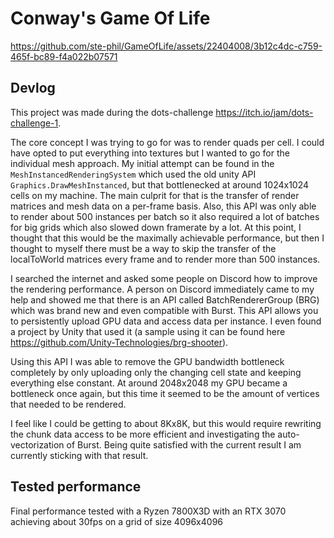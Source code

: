 # Conway's Game Of Life
https://github.com/ste-phil/GameOfLife/assets/22404008/3b12c4dc-c759-465f-bc89-f4a022b07571

## Devlog
This project was made during the dots-challenge https://itch.io/jam/dots-challenge-1. 

The core concept I was trying to go for was to render quads per cell. I could have opted to put everything into textures but I wanted to go for the individual mesh approach.
My initial attempt can be found in the `MeshInstancedRenderingSystem` which used the old unity API `Graphics.DrawMeshInstanced`, but that bottlenecked at around 1024x1024 cells on my machine. The main culprit for that is the transfer of render matrices and mesh data on a per-frame basis. Also, this API was only able to render about 500 instances per batch so it also required a lot of batches for big grids which also slowed down framerate by a lot. At this point, I thought that this would be the maximally achievable performance, but then I thought to myself there must be a way to skip the transfer of the localToWorld matrices every frame and to render more than 500 instances.

I searched the internet and asked some people on Discord how to improve the rendering performance. A person on Discord immediately came to my help and showed me that there is an API called BatchRendererGroup (BRG) which was brand new and even compatible with Burst. This API allows you to persistently upload GPU data and access data per instance. I even found a project by Unity that used it (a sample using it can be found here https://github.com/Unity-Technologies/brg-shooter).

Using this API I was able to remove the GPU bandwidth bottleneck completely by only uploading only the changing cell state and keeping everything else constant. At around 2048x2048 my GPU became a bottleneck once again, but this time it seemed to be the amount of vertices that needed to be rendered. 

I feel like I could be getting to about 8Kx8K, but this would require rewriting the chunk data access to be more efficient and investigating the auto-vectorization of Burst. Being quite satisfied with the current result I am currently sticking with that result.

## Tested performance
Final performance tested with a Ryzen 7800X3D with an RTX 3070 achieving about 30fps on a grid of size 4096x4096
